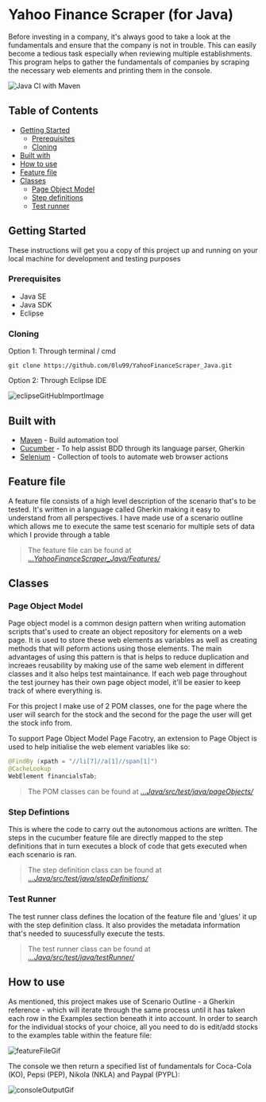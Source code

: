 # Yahoo Finance Scraper (for Java)

Before investing in a company, it's always good to take a look at the fundamentals and ensure that the company is not in trouble.
This can easily become a tedious task especially when reviewing multiple establishments. 
This program helps to gather the fundamentals of companies by scraping the necessary web elements and printing them in the console.

![Java CI with Maven](https://github.com/0lu99/YahooFinanceScraper_Java/workflows/Java%20CI%20with%20Maven/badge.svg?branch=master)


## Table of Contents
- [Getting Started](#Getting-Started)
    * [Prerequisites](#Prerequisites)
    * [Cloning](#Cloning)
- [Built with](#Built-with)
- [How to use](#How-to-use)
- [Feature file](#Feature-file)
- [Classes](#Classes)
   * [Page Object Model](#Page-Object-Model)
   * [Step definitions](#Step-Definitions)
   * [Test runner](#Test-Runner)


## Getting Started
These instructions will get you a copy of this project up and running on your local machine for development and testing purposes

### Prerequisites
- Java SE
- Java SDK
- Eclipse

### Cloning
Option 1: Through terminal / cmd
```
git clone https://github.com/0lu99/YahooFinanceScraper_Java.git
```

Option 2: Through Eclipse IDE

![eclipseGitHubImportImage](https://eclipsesource.com/wp-content/uploads/2012/12/12.png)

## Built with
- [Maven](https://maven.apache.org/) - Build automation tool
- [Cucumber](https://cucumber.io/docs/cucumber/) - To help assist BDD through its language parser, Gherkin
- [Selenium](https://www.selenium.dev/) - Collection of tools to automate web browser actions

## Feature file
A feature file consists of a high level description of the scenario that's to be tested. It's written in a language called Gherkin making it easy to understand from all perspectives. I have made use of a scenario outline which allows me to execute the same test scenario for multiple sets of data which I provide through a table
> The feature file can be found at [_...YahooFinanceScraper_Java/Features/_](https://github.com/0lu99/YahooFinanceScraper_Java/tree/master/Features)

## Classes
### Page Object Model
Page object model is a common design pattern when writing automation scripts that's used to create an object repository for elements on a web page. It is used to store these web elements as variables as well as creating methods that will peform actions using those elements. The main advantages of using this pattern is that is helps to reduce duplication and increaes reusability by making use of the same web element in different classes and it also helps test maintainance. If each web page throughout the test journey has their own page object model, it'll be easier to keep track of where everything is.

For this project I make use of 2 POM classes, one for the page where the user will search for the stock and the second for the page the user will get the stock info from.

To support Page Object Model Page Facotry, an extension to Page Object is used to help initialise the web element variables like so:
```java
@FindBy (xpath = "//li[7]//a[1]//span[1]")
@CacheLookup
WebElement financialsTab;
```
> The POM classes can be found at [_...Java/src/test/java/pageObjects/_](https://github.com/0lu99/YahooFinanceScraper_Java/tree/master/src/test/java/pageObjects)

### Step Defintions
This is where the code to carry out the autonomous actions are written. The steps in the cucumber feature file are directly mapped to the step definitions that in turn executes a block of code that gets executed when each scenario is ran.
> The step definition class can be found at [_...Java/src/test/java/stepDefinitions/_](https://github.com/0lu99/YahooFinanceScraper_Java/tree/master/src/test/java/stepDefinitions)


### Test Runner
The test runner class defines the location of the feature file and 'glues' it up with the step definition class. It also provides the metadata information that's needed to suucessfully execute the tests.
> The test runner class can be found at [_...Java/src/test/java/testRunner/_](https://github.com/0lu99/YahooFinanceScraper_Java/tree/master/src/test/java/testRunner)


## How to use
As mentioned, this project makes use of Scenario Outline - a Gherkin reference - which will iterate through the same process until it has taken each row in the Examples section beneath it into account.
In order to search for the individual stocks of your choice, all you need to do is edit/add stocks to the examples table within the feature file:

![featureFileGif](http://g.recordit.co/e8IdTXAeho.gif)

The console we then return a specified list of fundamentals for Coca-Cola (KO), Pepsi (PEP), Nikola (NKLA) and Paypal (PYPL):

![consoleOutputGif](http://g.recordit.co/R5EYQS8tZp.gif)
